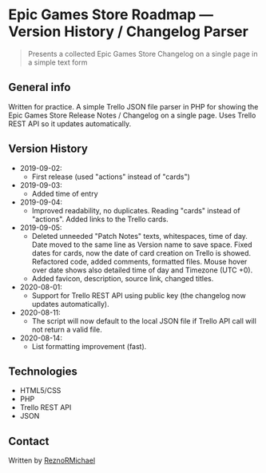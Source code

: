 # Epic Games Store Roadmap — Version History / Changelog Parser

> Presents a collected Epic Games Store Changelog on a single page in a simple text form

## General info

Written for practice. A simple Trello JSON file parser in PHP for showing the Epic Games Store Release Notes / Changelog on a single page. Uses Trello REST API so it updates automatically.

## Version History

* 2019-09-02:
  * First release (used "actions" instead of "cards")
* 2019-09-03:
  * Added time of entry
* 2019-09-04:
  * Improved readability, no duplicates. Reading "cards" instead of "actions". Added links to the Trello cards.
* 2019-09-05:
  * Deleted unneeded "Patch Notes" texts, whitespaces, time of day. Date moved to the same line as Version name to save space. Fixed dates for cards, now the date of card creation on Trello is showed. Refactored code, added comments, formatted files. Mouse hover over date shows also detailed time of day and Timezone (UTC +0).
  * Added favicon, description, source link, changed titles.
* 2020-08-01:
  * Support for Trello REST API using public key (the changelog now updates automatically).
* 2020-08-11:
  * The script will now default to the local JSON file if Trello API call will not return a valid file.
* 2020-08-14:
  * List formatting improvement (fast).

## Technologies

* HTML5/CSS
* PHP
* Trello REST API
* JSON

## Contact

Written by [ReznoRMichael](https://github.com/ReznoRMichael)
